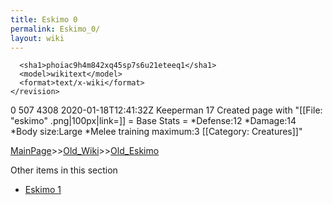 ```yaml
---
title: Eskimo 0
permalink: Eskimo_0/
layout: wiki
---
```


      <sha1>phoiac9h4m842xq45sp7s6u21eteeq1</sha1>
      <model>wikitext</model>
      <format>text/x-wiki</format>
    </revision>
  </page>
  <page>
    <title>Eskimo</title>
    <ns>0</ns>
    <id>507</id>
    <revision>
      <id>4308</id>
      <timestamp>2020-01-18T12:41:32Z</timestamp>
      <contributor>
        <username>Keeperman</username>
        <id>17</id>
      </contributor>
      <comment>Created page with &quot;[[File: &quot;eskimo&quot; .png|100px|link=]]  = Base Stats = *Defense:12 *Damage:14 *Body size:Large *Melee training maximum:3  [[Category: Creatures]]&quot;</comment>
      

[MainPage](/keeperrl_wiki/ "wikilink")>>[Old_Wiki](/keeperrl_wiki/Old_Wiki "wikilink")>>[Old_Eskimo](/keeperrl_wiki/Old_Eskimo "wikilink")

Other items in this section
-    [Eskimo 1](/keeperrl_wiki/Eskimo_1 "wikilink")
